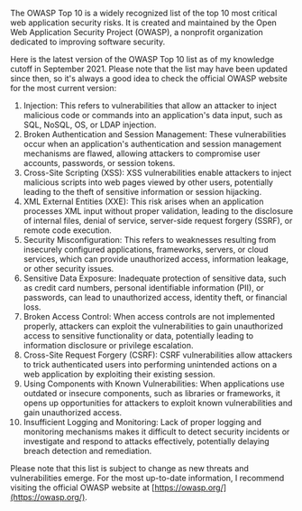 The OWASP Top 10 is a widely recognized list of the top 10 most critical web application security risks. It is created and maintained by the Open Web Application Security Project (OWASP), a nonprofit organization dedicated to improving software security.

Here is the latest version of the OWASP Top 10 list as of my knowledge cutoff in September 2021. Please note that the list may have been updated since then, so it's always a good idea to check the official OWASP website for the most current version:

1. Injection: This refers to vulnerabilities that allow an attacker to inject malicious code or commands into an application's data input, such as SQL, NoSQL, OS, or LDAP injection.
2. Broken Authentication and Session Management: These vulnerabilities occur when an application's authentication and session management mechanisms are flawed, allowing attackers to compromise user accounts, passwords, or session tokens.
3. Cross-Site Scripting (XSS): XSS vulnerabilities enable attackers to inject malicious scripts into web pages viewed by other users, potentially leading to the theft of sensitive information or session hijacking.
4. XML External Entities (XXE): This risk arises when an application processes XML input without proper validation, leading to the disclosure of internal files, denial of service, server-side request forgery (SSRF), or remote code execution.
5. Security Misconfiguration: This refers to weaknesses resulting from insecurely configured applications, frameworks, servers, or cloud services, which can provide unauthorized access, information leakage, or other security issues.
6. Sensitive Data Exposure: Inadequate protection of sensitive data, such as credit card numbers, personal identifiable information (PII), or passwords, can lead to unauthorized access, identity theft, or financial loss.
7. Broken Access Control: When access controls are not implemented properly, attackers can exploit the vulnerabilities to gain unauthorized access to sensitive functionality or data, potentially leading to information disclosure or privilege escalation.
8. Cross-Site Request Forgery (CSRF): CSRF vulnerabilities allow attackers to trick authenticated users into performing unintended actions on a web application by exploiting their existing session.
9. Using Components with Known Vulnerabilities: When applications use outdated or insecure components, such as libraries or frameworks, it opens up opportunities for attackers to exploit known vulnerabilities and gain unauthorized access.
10. Insufficient Logging and Monitoring: Lack of proper logging and monitoring mechanisms makes it difficult to detect security incidents or investigate and respond to attacks effectively, potentially delaying breach detection and remediation.

Please note that this list is subject to change as new threats and vulnerabilities emerge. For the most up-to-date information, I recommend visiting the official OWASP website at [https://owasp.org/](https://owasp.org/).